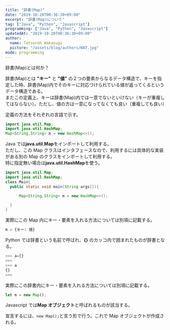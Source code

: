 ```yaml
---
title: "辞書(Map)"
date: "2019-10-28T00:36:30+09:00"
excerpt: "辞書(Map)について"
tag: ["Java", "Python", "Javascript"]
programming: ["Java", "Python", "Javascript"]
updatedAt: "2019-10-28T00:36:30+09:00"
author:
  name: Tatsuroh Wakasugi
  picture: "/assets/blog/authors/WAT.jpg"
mode: programming
---
```


辞書(Map)とは何か？

辞書(Map)とは **"キー"** と **"値"** の２つの要素からなるデータ構造で、キーを指定した時、辞書(Map)内でそのキーに対応づけられている値が返ってくるというデータ構造である。  
またこの定義上、キーは辞書(Map)内では一意でないといけない（キーが重複してはならない）。ただし、値の方は一意になってなくても良い（重複しても良い）

定義の方法をそれぞれの言語で示す。

<div class="note_content_by_programming_language" id="note_content_Java">

```java
import java.util.Map;
import java.util.HashMap;
Map<String,String> m = new HashMap<>();
```

Java では**java.util.Map**をインポートして利用する。  
ただし、この Map クラスはインタフェースなので、利用するには具体的な実装がある別の Map のクラスをインポートして利用する。  
特に指定無い場合は**java.util.HashMap**を使う。

```java
import java.util.Map;
import java.util.HashMap;
class Main{
  public static void main(String args[]){

      Map<String,String> m = new HashMap<>();

  }
}
```

実際にこの Map 内にキー・要素を入れる方法については別項に記載する。

</div>
<div class="note_content_by_programming_language" id="note_content_Python">

```python
m = {キー: 値}
```

Python では辞書という名前で呼ばれ、**{}** のカッコ内で囲まれたものが辞書となる。

```python
>>> a={}
>>>
>>> a
{}
>>>
```

実際にこの辞書内にキー・要素を入れる方法については別項に記載する。

</div>
<div class="note_content_by_programming_language" id="note_content_Javascript">

```javascript
let m = new Map();
```

Javascript では**Map オブジェクト**と呼ばれるものが該当する。

宣言するには、`new Map();`と言う形で行う。これで Map オブジェクトが作成される。

</div>
